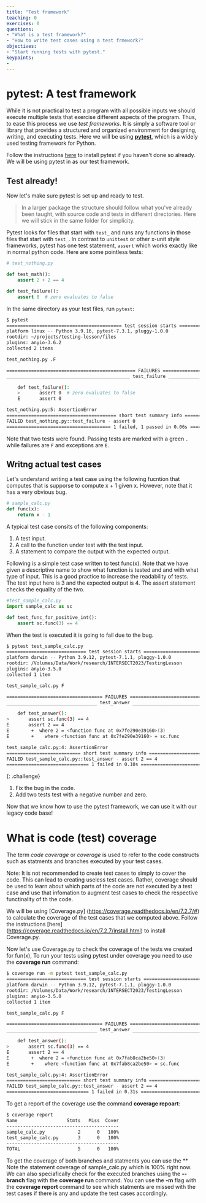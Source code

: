 ```yaml
---
title: "Test framework"
teaching: 0
exercises: 0
questions:
- "What is a test framework?"
- "How to write test cases using a test frmework?"
objectives:
- "Start running tests with pytest."
keypoints:
- 
---
```

# pytest: A test framework
While it is not practical to test a program with all possible inputs we should
execute multiple tests that exercise different aspects of the program. Thus, to
ease this process we use *test frameworks*. It is simply a software tool or
library that provides a structured and organized environment for designing,
writing, and executing tests. Here we will be using **[pytest](https://docs.pytest.org/en/7.3.x/index.html)**,
which is a widely used testing framework for Python.

Follow the instructions [here](https://docs.pytest.org/en/7.3.x/getting-started.html) to install pytest if
you haven't done so already. We will be using pytest in as our test framework. 

## Test already!
Now let's make sure pytest is set up and ready to test.
> In a larger package the structure should follow what you've already been
> taught, with source code and tests in different directories.  Here we will stick
> in the same folder for simplicity.

Pytest looks for files that start with `test_` and runs any functions in those
files that start with `test_`.  In contrast to `unittest` or other x-unit style
frameworks, pytest has one test statement, `assert` which works exactly like in
normal python code.  Here are some pointless tests:
```python
# test_nothing.py

def test_math():
    assert 2 + 2 == 4

def test_failure():
    assert 0  # zero evaluates to false
```

In the same directory as your test files, run `pytest`:
```bash
$ pytest
========================================== test session starts ==========================================
platform linux -- Python 3.9.16, pytest-7.3.1, pluggy-1.0.0
rootdir: ~/projects/testing-lesson/files
plugins: anyio-3.6.2
collected 2 items

test_nothing.py .F                                                                                [100%]

=============================================== FAILURES ================================================
_____________________________________________ test_failure ______________________________________________

    def test_failure():
    >       assert 0  # zero evaluates to false
    E       assert 0

test_nothing.py:5: AssertionError
======================================== short test summary info ========================================
FAILED test_nothing.py::test_failure - assert 0
====================================== 1 failed, 1 passed in 0.06s ======================================
```

Note that two tests were found.  Passing tests are marked with a green `.` while
failures are `F` and exceptions are `E`.

## Writng actual test cases

Let's understand writing a test case using the following fucntion that computes that is supporse to compute x + 1 given x. However, note that it has a very obvious bug.

```python
# sample_calc.py
def func(x):
    return x - 1
```
A typical test case consits of the following components:
1. A test input.
2. A call to the function under test with the test input.
3. A statement to compare the output with the expected output.

Following is a simple test case written to test func(x). Note that we have given a descriptive name to show what function is tested and and with what type of input. This is a good practice to increase the readability of tests. The test input here is 3 and the expected output is 4. The assert statement checks the equality of the two.

```python
#test_sample_calc.py
import sample_calc as sc

def test_func_for_positive_int():
    assert sc.func(3) == 4
```
When the test is executed it is going to fail due to the bug.
```bash
$ pytest test_sample_calc.py 
============================= test session starts ==============================
platform darwin -- Python 3.9.12, pytest-7.1.1, pluggy-1.0.0
rootdir: /Volumes/Data/Work/research/INTERSECT2023/TestingLesson
plugins: anyio-3.5.0
collected 1 item                                                               

test_sample_calc.py F                                                    [100%]

=================================== FAILURES ===================================
_________________________________ test_answer __________________________________

    def test_answer():
>       assert sc.func(3) == 4
E       assert 2 == 4
E        +  where 2 = <function func at 0x7fe290e39160>(3)
E        +    where <function func at 0x7fe290e39160> = sc.func

test_sample_calc.py:4: AssertionError
=========================== short test summary info ============================
FAILED test_sample_calc.py::test_answer - assert 2 == 4
============================== 1 failed in 0.10s ===============================

```

{: .challenge}
1. Fix the bug in the code.
2. Add two tests test with a negative number and zero.

Now that we know how to use the pytest framework, we can use it with our legacy code base!

# What is code (test) coverage

The term *code coverage* or *coverage* is used to refer to the code constructs such as statments and branches executed by your test cases. 

Note: It is not recommended to create test cases to simply to cover the code. This can lead to creating useless test cases. Rather, coverage should be used to learn about which parts of the code are not executed by a test case and use that infomation to augment test cases to check the respective functinality of th the code.

We will be using [Coverage.py] (https://coverage.readthedocs.io/en/7.2.7/#) to calculate the coverage of the test cases that we computed above. Follow the instructions [here] (https://coverage.readthedocs.io/en/7.2.7/install.html) to install Coverage.py.

Now let's use Coverage.py to check the coverage of the tests we created for fun(x), To run your tests using pytest under coverage you need to use the **coverage run** command:
```bash
$ coverage run -m pytest test_sample_calc.py 
============================= test session starts ==============================
platform darwin -- Python 3.9.12, pytest-7.1.1, pluggy-1.0.0
rootdir: /Volumes/Data/Work/research/INTERSECT2023/TestingLesson
plugins: anyio-3.5.0
collected 1 item                                                               

test_sample_calc.py F                                                    [100%]

=================================== FAILURES ===================================
_________________________________ test_answer __________________________________

    def test_answer():
>       assert sc.func(3) == 4
E       assert 2 == 4
E        +  where 2 = <function func at 0x7fab8ca2be50>(3)
E        +    where <function func at 0x7fab8ca2be50> = sc.func

test_sample_calc.py:4: AssertionError
=========================== short test summary info ============================
FAILED test_sample_calc.py::test_answer - assert 2 == 4
============================== 1 failed in 0.31s ===============================
```
To get a report of the coverage use the command **coverage repoart**:
```bash
$ coverage report
Name                  Stmts   Miss  Cover
-----------------------------------------
sample_calc.py            2      0   100%
test_sample_calc.py       3      0   100%
-----------------------------------------
TOTAL                     5      0   100%
```
To get the coverage of both branches and statments you can use the **
Note the statement coverage of sample_calc.py which is 100% right now.  We can also speciafically check for the executed branches using the **--branch** flag with the **coverage run** command. You can use the **-m** flag with the **coverage report** command to see which statments are missed with the test cases if there is any and update the test cases accordingly.




